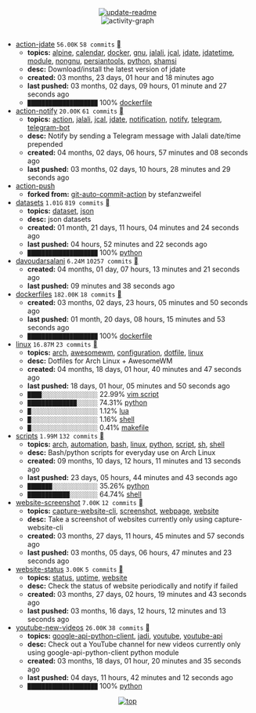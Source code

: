 <div align="center">
<a href="https://github.com/davoudarsalani/davoudarsalani/actions/workflows/update-readme.yml">
<img alt="update-readme" src="https://github.com/davoudarsalani/davoudarsalani/actions/workflows/update-readme.yml/badge.svg">
</a>
</div>
<div align="center">
<img alt="activity-graph" src="https://activity-graph.herokuapp.com/graph?username=davoudarsalani&custom_title=Joined%2002%20years,%2011%20months,%2028%20days,%2010%20hours,%2047%20minutes%20and%2011%20seconds%20ago&hide_border=true&bg_color=00000000&point=00000000&color=1793D1&line=00000000&area=true&area_color=1793d1"></div>
<br>

* [action-jdate](https://github.com/davoudarsalani/action-jdate) `56.00K` `58 commits` [](https://api.github.com/repos/davoudarsalani/action-jdate/zipball)
	+ __topics:__ [alpine](https://github.com/topics/alpine), [calendar](https://github.com/topics/calendar), [docker](https://github.com/topics/docker), [gnu](https://github.com/topics/gnu), [jalali](https://github.com/topics/jalali), [jcal](https://github.com/topics/jcal), [jdate](https://github.com/topics/jdate), [jdatetime](https://github.com/topics/jdatetime), [module](https://github.com/topics/module), [nongnu](https://github.com/topics/nongnu), [persiantools](https://github.com/topics/persiantools), [python](https://github.com/topics/python), [shamsi](https://github.com/topics/shamsi)
	+ __desc:__ Download/install the latest version of jdate
	+ __created:__ 03 months, 23 days, 01 hour and 18 minutes ago
	+ __last pushed:__ 03 months, 02 days, 09 hours, 01 minute and 27 seconds ago
	+ `████████████████████`  100% [dockerfile](https://github.com/topics/dockerfile)
* [action-notify](https://github.com/davoudarsalani/action-notify) `20.00K` `61 commits` [](https://api.github.com/repos/davoudarsalani/action-notify/zipball)
	+ __topics:__ [action](https://github.com/topics/action), [jalali](https://github.com/topics/jalali), [jcal](https://github.com/topics/jcal), [jdate](https://github.com/topics/jdate), [notification](https://github.com/topics/notification), [notify](https://github.com/topics/notify), [telegram](https://github.com/topics/telegram), [telegram-bot](https://github.com/topics/telegram-bot)
	+ __desc:__ Notify by sending a Telegram message with Jalali date/time prepended
	+ __created:__ 04 months, 02 days, 06 hours, 57 minutes and 08 seconds ago
	+ __last pushed:__ 03 months, 02 days, 10 hours, 28 minutes and 29 seconds ago
* [action-push](https://github.com/davoudarsalani/action-push)
	+ __forked from:__ [git-auto-commit-action](https://github.com/stefanzweifel/git-auto-commit-action) by stefanzweifel
* [datasets](https://github.com/davoudarsalani/datasets) `1.01G` `819 commits` [](https://api.github.com/repos/davoudarsalani/datasets/zipball)
	+ __topics:__ [dataset](https://github.com/topics/dataset), [json](https://github.com/topics/json)
	+ __desc:__ json datasets
	+ __created:__ 01 month, 21 days, 11 hours, 04 minutes and 24 seconds ago
	+ __last pushed:__ 04 hours, 52 minutes and 22 seconds ago
	+ `████████████████████`  100% [python](https://github.com/topics/python)
* [davoudarsalani](https://github.com/davoudarsalani/davoudarsalani) `6.24M` `10257 commits` [](https://api.github.com/repos/davoudarsalani/davoudarsalani/zipball)
	+ __created:__ 04 months, 01 day, 07 hours, 13 minutes and 21 seconds ago
	+ __last pushed:__ 09 minutes and 38 seconds ago
* [dockerfiles](https://github.com/davoudarsalani/dockerfiles) `182.00K` `18 commits` [](https://api.github.com/repos/davoudarsalani/dockerfiles/zipball)
	+ __created:__ 03 months, 02 days, 23 hours, 05 minutes and 50 seconds ago
	+ __last pushed:__ 01 month, 20 days, 08 hours, 15 minutes and 53 seconds ago
	+ `████████████████████`  100% [dockerfile](https://github.com/topics/dockerfile)
* [linux](https://github.com/davoudarsalani/linux) `16.87M` `23 commits` [](https://api.github.com/repos/davoudarsalani/linux/zipball)
	+ __topics:__ [arch](https://github.com/topics/arch), [awesomewm](https://github.com/topics/awesomewm), [configuration](https://github.com/topics/configuration), [dotfile](https://github.com/topics/dotfile), [linux](https://github.com/topics/linux)
	+ __desc:__ Dotfiles for Arch Linux + AwesomeWM
	+ __created:__ 04 months, 18 days, 01 hour, 40 minutes and 47 seconds ago
	+ __last pushed:__ 18 days, 01 hour, 05 minutes and 50 seconds ago
	+ `████░░░░░░░░░░░░░░░░`  22.99% [vim script](https://github.com/topics/vim%20script)
	+ `██████████████░░░░░░`  74.31% [python](https://github.com/topics/python)
	+ `█░░░░░░░░░░░░░░░░░░░`  1.12% [lua](https://github.com/topics/lua)
	+ `█░░░░░░░░░░░░░░░░░░░`  1.16% [shell](https://github.com/topics/shell)
	+ `█░░░░░░░░░░░░░░░░░░░`  0.41% [makefile](https://github.com/topics/makefile)
* [scripts](https://github.com/davoudarsalani/scripts) `1.99M` `132 commits` [](https://api.github.com/repos/davoudarsalani/scripts/zipball)
	+ __topics:__ [arch](https://github.com/topics/arch), [automation](https://github.com/topics/automation), [bash](https://github.com/topics/bash), [linux](https://github.com/topics/linux), [python](https://github.com/topics/python), [script](https://github.com/topics/script), [sh](https://github.com/topics/sh), [shell](https://github.com/topics/shell)
	+ __desc:__ Bash/python scripts for everyday use on Arch Linux
	+ __created:__ 09 months, 10 days, 12 hours, 11 minutes and 13 seconds ago
	+ __last pushed:__ 23 days, 05 hours, 44 minutes and 43 seconds ago
	+ `███████░░░░░░░░░░░░░`  35.26% [python](https://github.com/topics/python)
	+ `████████████░░░░░░░░`  64.74% [shell](https://github.com/topics/shell)
* [website-screenshot](https://github.com/davoudarsalani/website-screenshot) `7.00K` `12 commits` [](https://api.github.com/repos/davoudarsalani/website-screenshot/zipball)
	+ __topics:__ [capture-website-cli](https://github.com/topics/capture-website-cli), [screenshot](https://github.com/topics/screenshot), [webpage](https://github.com/topics/webpage), [website](https://github.com/topics/website)
	+ __desc:__ Take a screenshot of websites currently only using capture-website-cli
	+ __created:__ 03 months, 27 days, 11 hours, 45 minutes and 57 seconds ago
	+ __last pushed:__ 03 months, 05 days, 06 hours, 47 minutes and 23 seconds ago
* [website-status](https://github.com/davoudarsalani/website-status) `3.00K` `5 commits` [](https://api.github.com/repos/davoudarsalani/website-status/zipball)
	+ __topics:__ [status](https://github.com/topics/status), [uptime](https://github.com/topics/uptime), [website](https://github.com/topics/website)
	+ __desc:__ Check the status of website periodically and notify if failed
	+ __created:__ 03 months, 27 days, 02 hours, 19 minutes and 43 seconds ago
	+ __last pushed:__ 03 months, 16 days, 12 hours, 12 minutes and 13 seconds ago
* [youtube-new-videos](https://github.com/davoudarsalani/youtube-new-videos) `26.00K` `38 commits` [](https://api.github.com/repos/davoudarsalani/youtube-new-videos/zipball)
	+ __topics:__ [google-api-python-client](https://github.com/topics/google-api-python-client), [jadi](https://github.com/topics/jadi), [youtube](https://github.com/topics/youtube), [youtube-api](https://github.com/topics/youtube-api)
	+ __desc:__ Check out a YouTube channel for new videos currently only using google-api-python-client python module
	+ __created:__ 03 months, 18 days, 01 hour, 20 minutes and 35 seconds ago
	+ __last pushed:__ 04 days, 11 hours, 42 minutes and 12 seconds ago
	+ `████████████████████`  100% [python](https://github.com/topics/python)
<div align="center">
<a href='https://github.com/davoudarsalani/davoudarsalani#readme'>
<img alt='top' src='https://img.shields.io/badge/TOP-grey'>
</a>
</div>
